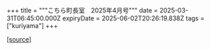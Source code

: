 +++
title = """こちら町長室　2025年4月号"""
date = 2025-03-31T06:45:00.000Z
expiryDate = 2025-06-02T20:26:19.838Z
tags = ["kuriyama"]
+++


[[source]](https://www.town.kuriyama.hokkaido.jp/site/mayor/31122.html)
